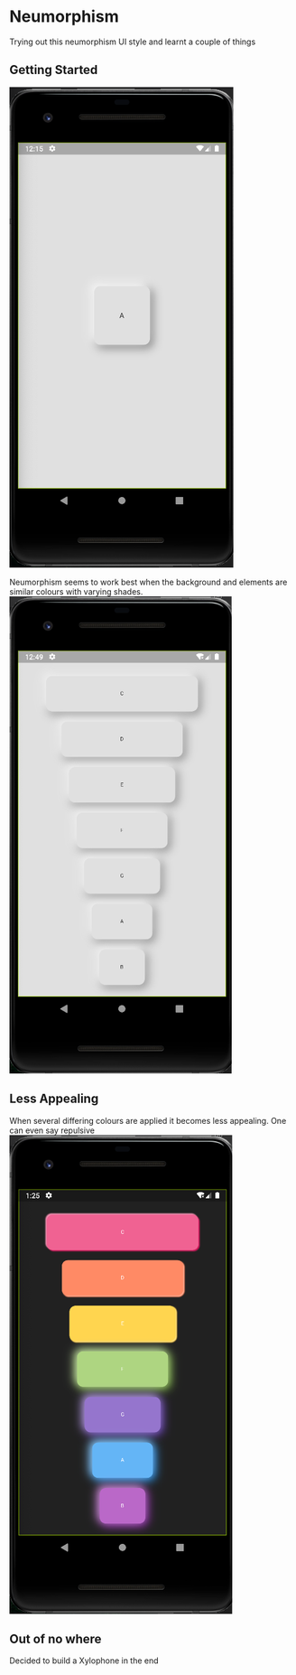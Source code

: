 # Neumorphism

Trying out this neumorphism UI style and learnt a couple of things

## Getting Started
![alt text](md_images/neumorph.png)

Neumorphism seems to work best when the background and elements are similar colours with varying shades.
![alt text](md_images/neumorph2.png)

## Less Appealing
When several differing colours are applied it becomes less appealing. One can even say repulsive
![alt text](md_images/blinding.png)


## Out of no where
Decided to build a Xylophone in the end